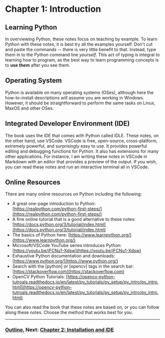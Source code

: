 # Chapter 1: Introduction


## Learning Python
In overviewing Python, these notes focus on teaching by example.  To learn Python with these notes, it is best try all the examples yourself.  Don't cut and paste the commands -- there is very little benefit to that.  Instead, type them in to the Python command line *yourself*.  This act of typing is integral to learning how to program, as the best way to learn programming concepts is to **use them** after you see them. 

## Operating System

Python is available on many operating systems (OSes), although here the how-to-install descriptions will assume you are working in Windows.  However, it should be straightforward to perform the same tasks on Linux, MaxOS and other OSes.

## Integrated Developer Environment (IDE)
The book uses the IDE that comes with Python called IDLE. These notes, on the other hand, use VSCode.  VSCode is free, open-source, cross-platform, extremely powerful, and surprisingly easy to use.  It provides powerful editing and debugging functions for Python. It also has extensions for many other applications.  For instance, I am writing these notes in VSCode in Markdown with an editor that provides a preview of the output.  If you wish, you can read these notes and run an interactive terminal all in VSCode.

## Online Resources

There are many online resources on Python including the following:

- A great one-page introduction to Python: [https://realpython.com/python-first-steps/](https://realpython.com/python-first-steps/)
- A fine online tutorial that is a good alternative to these notes: [https://docs.python.org/3/tutorial/index.html](https://docs.python.org/3/tutorial/index.html)
- The basics of Python here: [https://www.learnpython.org/](https://www.learnpython.org/)
- Microsoft/VSCode YouTube series introduces Python: [https://youtu.be/jFCNu1-Xdsw](https://youtu.be/jFCNu1-Xdsw)
- Exhaustive Python documentation and downloads: [https://www.python.org/](https://www.python.org/) 
- Search with the [python] or [opencv] tags in the search bar: [https://stackoverflow.com](https://stackoverflow.com) 
- OpenCV Python Tutorials: [https://opencv-python-tutroals.readthedocs.io/en/latest/py_tutorials/py_setup/py_intro/py_intro.html](https://opencv-python-tutroals.readthedocs.io/en/latest/py_tutorials/py_setup/py_intro/py_intro.html) 


You can also read the book that these notes are based on, or you can follow along these notes.  Choose the method that works best for you.
___
### [Outline](README.md), Next: [Chapter 2: Installation and IDE](Chapter_02_Installation_and_IDE.md)